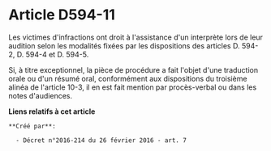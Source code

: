# Article D594-11

Les victimes d'infractions ont droit à l'assistance d'un interprète lors de leur audition selon les modalités fixées par les
dispositions des articles D. 594-2, D. 594-4 et D. 594-5. 

Si, à titre exceptionnel, la pièce de procédure a fait l'objet d'une traduction orale ou d'un résumé oral, conformément aux
dispositions du troisième alinéa de l'article 10-3, il en est fait mention par procès-verbal ou dans les notes d'audiences.

**Liens relatifs à cet article**

	**Créé par**:

	  - Décret n°2016-214 du 26 février 2016 - art. 7
